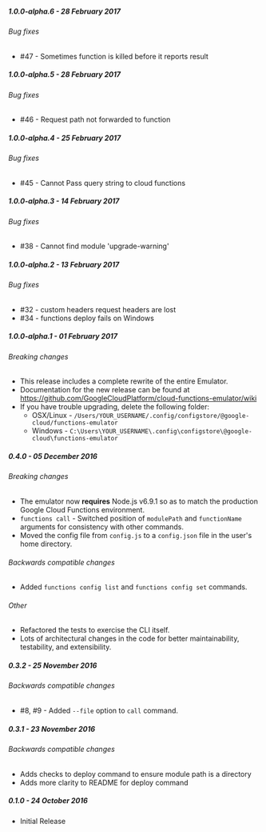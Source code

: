 ##### 1.0.0-alpha.6 - 28 February 2017

###### Bug fixes

- #47 - Sometimes function is killed before it reports result

##### 1.0.0-alpha.5 - 28 February 2017

###### Bug fixes

- #46 - Request path not forwarded to function

##### 1.0.0-alpha.4 - 25 February 2017

###### Bug fixes

- #45 - Cannot Pass query string to cloud functions

##### 1.0.0-alpha.3 - 14 February 2017

###### Bug fixes

- #38 - Cannot find module 'upgrade-warning'

##### 1.0.0-alpha.2 - 13 February 2017

###### Bug fixes

- #32 - custom headers request headers are lost
- #34 - functions deploy fails on Windows

##### 1.0.0-alpha.1 - 01 February 2017

###### Breaking changes

- This release includes a complete rewrite of the entire Emulator.
- Documentation for the new release can be found at https://github.com/GoogleCloudPlatform/cloud-functions-emulator/wiki
- If you have trouble upgrading, delete the following folder:
  - OSX/Linux - `/Users/YOUR_USERNAME/.config/configstore/@google-cloud/functions-emulator`
  - Windows - `C:\Users\YOUR_USERNAME\.config\configstore\@google-cloud\functions-emulator`

##### 0.4.0 - 05 December 2016

###### Breaking changes

- The emulator now **requires** Node.js v6.9.1 so as to match the production Google Cloud Functions environment.
- `functions call` - Switched position of `modulePath` and `functionName` arguments for consistency with other commands.
- Moved the config file from `config.js` to a `config.json` file in the user's home directory.

###### Backwards compatible changes
- Added `functions config list` and `functions config set` commands.

###### Other
- Refactored the tests to exercise the CLI itself.
- Lots of architectural changes in the code for better maintainability, testability, and extensibility.

##### 0.3.2 - 25 November 2016

###### Backwards compatible changes
- #8, #9 - Added `--file` option to `call` command.

##### 0.3.1 - 23 November 2016

###### Backwards compatible changes
- Adds checks to deploy command to ensure module path is a directory
- Adds more clarity to README for deploy command

##### 0.1.0 - 24 October 2016

- Initial Release
